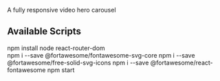 A fully responsive video hero carousel 

## Available Scripts
 npm install node react-router-dom  
 npm i --save @fortawesome/fontawesome-svg-core
 npm i --save @fortawesome/free-solid-svg-icons
 npm i --save @fortawesome/react-fontawesome
 npm start


